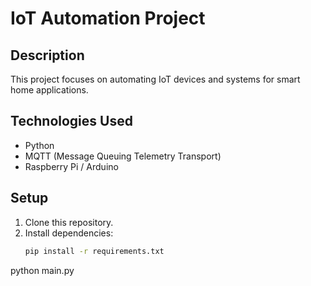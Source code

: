 # IoT Automation Project

## Description
This project focuses on automating IoT devices and systems for smart home applications.

## Technologies Used
- Python
- MQTT (Message Queuing Telemetry Transport)
- Raspberry Pi / Arduino

## Setup
1. Clone this repository.
2. Install dependencies:
   ```bash
   pip install -r requirements.txt

python main.py
